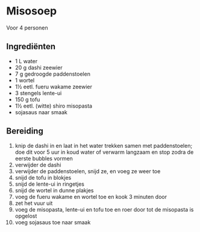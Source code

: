 # Misosoep

Voor 4 personen

## Ingrediënten

- 1 L water
- 20 g dashi zeewier
- 7 g gedroogde paddenstoelen
- 1 wortel
- 1½ eetl. fueru wakame zeewier
- 3 stengels lente-ui
- 150 g tofu
- 1½ eetl. (witte) shiro misopasta
- sojasaus naar smaak

## Bereiding

1. knip de dashi in en laat in het water trekken samen met paddenstoelen; doe dit voor 5 uur in koud water of verwarm langzaam en stop zodra de eerste bubbles vormen
3. verwijder de dashi
4. verwijder de paddenstoelen, snijd ze, en voeg ze weer toe
5. snijd de tofu in blokjes 
6. snijd de lente-ui in ringetjes
7. snijd de wortel in dunne plakjes
8. voeg de fueru wakame en wortel toe en kook 3 minuten door
9. zet het vuur uit
10. voeg de misopasta, lente-ui en tofu toe en roer door tot de misopasta is opgelost
11. voeg sojasaus toe naar smaak